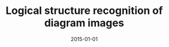 ---
# Documentation: https://wowchemy.com/docs/managing-content/

title: Logical structure recognition of diagram images
subtitle: ''
summary: ''
authors:
- sas
- markowska-kaczmar
tags: []
categories: []
date: '2015-01-01'
lastmod: 2022-10-07T04:58:12Z
featured: false
draft: false

# Featured image
# To use, add an image named `featured.jpg/png` to your page's folder.
# Focal points: Smart, Center, TopLeft, Top, TopRight, Left, Right, BottomLeft, Bottom, BottomRight.
image:
  caption: ''
  focal_point: ''
  preview_only: false

# Projects (optional).
#   Associate this post with one or more of your projects.
#   Simply enter your project's folder or file name without extension.
#   E.g. `projects = ["internal-project"]` references `content/project/deep-learning/index.md`.
#   Otherwise, set `projects = []`.
projects: []
publishDate: '2022-10-07T04:58:11.015286Z'
publication_types:
- '1'
abstract: ''
publication: '*Proceedings of the 2015 Federated Conference on Computer Science and
  Information Systems : September 13–16, 2015, Łódź, Poland*'
doi: 10.15439/2015F383
url_pdf: https://fedcsis.org/proceedings/2015/pliks/383.pdf
---